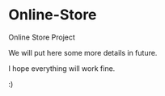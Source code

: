 # Online-Store

Online Store Project

We will put here some more details in future.

I hope everything will work fine.

:)
